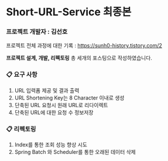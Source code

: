 # Short-URL-Service 최종본

### 프로젝트 개발자 : 김선호

프로젝트 전체 과정에 대한 기록 : https://sunh0-history.tistory.com/2

**프로젝트 설계, 개발, 리펙토링** 총 세개의 포스팅으로 작성하였습니다.


### :clipboard: 요구 사항
1. URL 입력폼 제공 및 결과 출력
2. URL Shortening Key는 8 Character 이내로 생성
3. 단축된 URL 요청시 원래 URL로 리다이렉트
4. 단축된 URL에 대한 요청 수 정보저장

### :clipboard: 리펙토링
1. Index를 통한 조회 성능 향상 시도
2. Spring Batch 와 Scheduler를 통한 오래된 데이터 삭제

